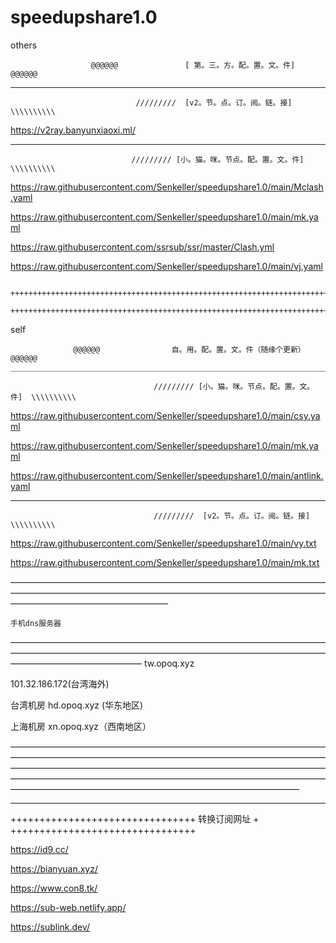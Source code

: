 # speedupshare1.0
others

                      @@@@@@               [ 第。三。方。配。置。文。件]                                         @@@@@@
_________________________________________________________________________________________________________________________________________________________________________________
                                /////////  [v2。节。点。订。阅。链。接]  \\\\\\\\\\


https://v2ray.banyunxiaoxi.ml/

_________________________________________________________________________________________________________________________________________________________________________________
                               ///////// [小。猫。咪。节点。配。置。文。件]  \\\\\\\\\\

https://raw.githubusercontent.com/Senkeller/speedupshare1.0/main/Mclash.yaml

https://raw.githubusercontent.com/Senkeller/speedupshare1.0/main/mk.yaml

https://raw.githubusercontent.com/ssrsub/ssr/master/Clash.yml

https://raw.githubusercontent.com/Senkeller/speedupshare1.0/main/vj.yaml

        ++++++++++++++++++++++++++++++++++++++++++++++++++++++++++++++++++++++++
        ++++++++++++++++++++++++++++++++++++++++++++++++++++++++++++++++++++++++
        
self        
  
                  @@@@@@                自。用。配。置。文。件（随缘个更新）                                 @@@@@@                      _________________________________________________________________________________________________________________________________________________________________________________

                                    ///////// [小。猫。咪。节点。配。置。文。件]  \\\\\\\\\\


https://raw.githubusercontent.com/Senkeller/speedupshare1.0/main/csy.yaml

https://raw.githubusercontent.com/Senkeller/speedupshare1.0/main/mk.yaml

https://raw.githubusercontent.com/Senkeller/speedupshare1.0/main/antlink.yaml

_________________________________________________________________________________________________________________________________________________________________________________

                                    /////////  [v2。节。点。订。阅。链。接]  \\\\\\\\\\


https://raw.githubusercontent.com/Senkeller/speedupshare1.0/main/vy.txt

https://raw.githubusercontent.com/Senkeller/speedupshare1.0/main/mk.txt

——————————————————————————————————————————————————————————————————————————————————————————



    手机dns服务器
———————————————————————————————————————————————————————————————————————————————————————
tw.opoq.xyz

101.32.186.172(台湾海外)

台湾机房
hd.opoq.xyz (华东地区)

上海机房
xn.opoq.xyz（西南地区）


—————————————————————————————————————————————————————————————————————————————————————————————————————————————————————————————————————————————————————————————————————————————————







_________________________________________________________________________________________________________________________________________________________________________________
++++++++++++++++++++++++++++++++
转换订阅网址                    +
++++++++++++++++++++++++++++++++

https://id9.cc/

https://bianyuan.xyz/

https://www.con8.tk/

https://sub-web.netlify.app/

https://sublink.dev/
